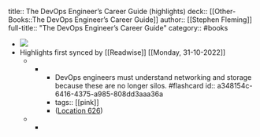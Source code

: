 title:: The DevOps Engineer’s Career Guide (highlights)
deck:: [[Other-Books::The DevOps Engineer’s Career Guide]]
author:: [[Stephen Fleming]]
full-title:: "The DevOps Engineer’s Career Guide"
category:: #books

- ![](https://m.media-amazon.com/images/I/81KwArBYYqL._SY160.jpg)
- Highlights first synced by [[Readwise]] [[Monday, 31-10-2022]]
	- -
		- DevOps engineers must understand networking and storage because these are no longer silos. #flashcard
		  id:: a348154c-6416-4375-a985-808dd3aaa36a
		- tags:: [[pink]]
		- ([Location 626](https://readwise.io/to_kindle?action=open&asin=B07NDDGNLS&location=626))
	- -
